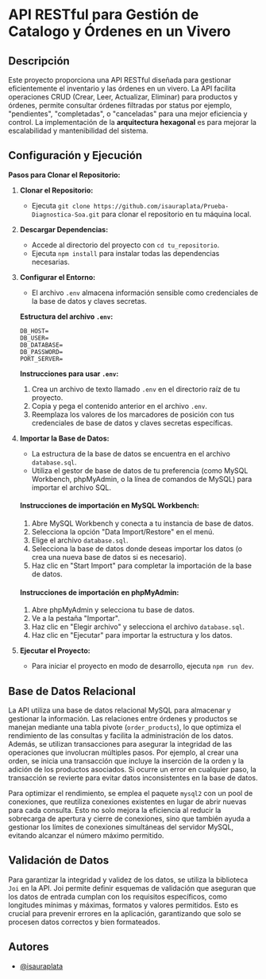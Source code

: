 # API RESTful para Gestión de Catalogo y Órdenes en un Vivero


## Descripción

Este proyecto proporciona una API RESTful diseñada para gestionar eficientemente el inventario y las órdenes en un vivero. La API facilita operaciones CRUD (Crear, Leer, Actualizar, Eliminar) para productos y órdenes, permite consultar órdenes filtradas por status  por ejemplo, "pendientes", "completadas", o "canceladas" para una mejor eficiencia y control. La implementación de la **arquitectura hexagonal** es para mejorar la escalabilidad y mantenibilidad del sistema.

## Configuración y Ejecución

**Pasos para Clonar el Repositorio:**

1. **Clonar el Repositorio:**
    - Ejecuta `git clone https://github.com/isauraplata/Prueba-Diagnostica-Soa.git` para clonar el repositorio en tu máquina local.

2. **Descargar Dependencias:**
    - Accede al directorio del proyecto con `cd tu_repositorio`.
    - Ejecuta `npm install` para instalar todas las dependencias necesarias.

3. **Configurar el Entorno:**
    - El archivo `.env` almacena información sensible como credenciales de la base de datos y claves secretas.

    **Estructura del archivo `.env`:**
    
    ```env
    DB_HOST=
    DB_USER=
    DB_DATABASE=
    DB_PASSWORD=
    PORT_SERVER=
    ```

    **Instrucciones para usar `.env`:**
    
    1. Crea un archivo de texto llamado `.env` en el directorio raíz de tu proyecto.
    2. Copia y pega el contenido anterior en el archivo `.env`.
    3. Reemplaza los valores de los marcadores de posición con tus credenciales de base de datos y claves secretas específicas.

4. **Importar la Base de Datos:**
    - La estructura de la base de datos se encuentra en el archivo `database.sql`.
    - Utiliza el gestor de base de datos de tu preferencia (como MySQL Workbench, phpMyAdmin, o la línea de comandos de MySQL) para importar el archivo SQL.

    #### Instrucciones de importación en MySQL Workbench:
    
    1. Abre MySQL Workbench y conecta a tu instancia de base de datos.
    2. Selecciona la opción "Data Import/Restore" en el menú.
    3. Elige el archivo `database.sql`.
    4. Selecciona la base de datos donde deseas importar los datos (o crea una nueva base de datos si es necesario).
    5. Haz clic en "Start Import" para completar la importación de la base de datos.

    #### Instrucciones de importación en phpMyAdmin:
    
    1. Abre phpMyAdmin y selecciona tu base de datos.
    2. Ve a la pestaña "Importar".
    3. Haz clic en "Elegir archivo" y selecciona el archivo `database.sql`.
    4. Haz clic en "Ejecutar" para importar la estructura y los datos.

5. **Ejecutar el Proyecto:**
    - Para iniciar el proyecto en modo de desarrollo, ejecuta `npm run dev`.

## Base de Datos Relacional

La API utiliza una base de datos relacional MySQL para almacenar y gestionar la información. Las relaciones entre órdenes y productos se manejan mediante una tabla pivote (`order_products`), lo que optimiza el rendimiento de las consultas y facilita la administración de los datos. Además, se utilizan transacciones para asegurar la integridad de las operaciones que involucran múltiples pasos. Por ejemplo, al crear una orden, se inicia una transacción que incluye la inserción de la orden y la adición de los productos asociados. Si ocurre un error en cualquier paso, la transacción se revierte para evitar datos inconsistentes en la base de datos.

 Para optimizar el rendimiento, se emplea el paquete `mysql2` con un pool de conexiones, que reutiliza conexiones existentes en lugar de abrir nuevas para cada consulta. Esto no solo mejora la eficiencia al reducir la sobrecarga de apertura y cierre de conexiones, sino que también ayuda a gestionar los límites de conexiones simultáneas del servidor MySQL, evitando alcanzar el número máximo permitido.

## Validación de Datos

Para garantizar la integridad y validez de los datos, se utiliza la biblioteca `Joi` en la API. Joi permite definir esquemas de validación que aseguran que los datos de entrada cumplan con los requisitos específicos, como longitudes mínimas y máximas, formatos y valores permitidos. Esto es crucial para prevenir errores  en la aplicación, garantizando que solo se procesen datos correctos y bien formateados.

## Autores

- [@isauraplata](https://github.com/isauraplata)

